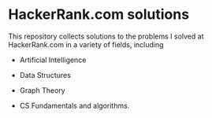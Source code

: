 # HackerRank.com solutions

This repository collects solutions to the problems I solved at HackerRank.com in a variety of fields, including

* Artificial Intelligence

* Data Structures

* Graph Theory

* CS Fundamentals and algorithms.
